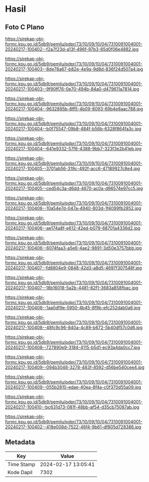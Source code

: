 # Hasil

## Foto C Plano

https://sirekap-obj-formc.kpu.go.id/5db9/pemilu/pdpr/73/10/09/10/04/7310091004001-20240217-100402--f2a7f23d-a13f-496f-97b3-65d0f06e4882.jpg

https://sirekap-obj-formc.kpu.go.id/5db9/pemilu/pdpr/73/10/09/10/04/7310091004001-20240217-100403--8de78a67-b82e-4e9a-9d8d-836f24d507a4.jpg

https://sirekap-obj-formc.kpu.go.id/5db9/pemilu/pdpr/73/10/09/10/04/7310091004001-20240217-100403--9f90ff76-0e70-494b-84a0-d479611a7814.jpg

https://sirekap-obj-formc.kpu.go.id/5db9/pemilu/pdpr/73/10/09/10/04/7310091004001-20240217-100404--9632895b-8ff5-4b09-8093-69b4e8aac788.jpg

https://sirekap-obj-formc.kpu.go.id/5db9/pemilu/pdpr/73/10/09/10/04/7310091004001-20240217-100404--b0f75547-09b8-484f-b56b-6328f864fa3c.jpg

https://sirekap-obj-formc.kpu.go.id/5db9/pemilu/pdpr/73/10/09/10/04/7310091004001-20240217-100404--641e9332-57f6-4388-9bb7-323f3e2b41eb.jpg

https://sirekap-obj-formc.kpu.go.id/5db9/pemilu/pdpr/73/10/09/10/04/7310091004001-20240217-100405--3701ab56-319c-492f-acc6-47189927c8e4.jpg

https://sirekap-obj-formc.kpu.go.id/5db9/pemilu/pdpr/73/10/09/10/04/7310091004001-20240217-100405--ced54c3a-d6dd-4670-ac0a-d96574e97cc5.jpg

https://sirekap-obj-formc.kpu.go.id/5db9/pemilu/pdpr/73/10/09/10/04/7310091004001-20240217-100406--10a54e7d-047a-4940-803d-1f4099fb2852.jpg

https://sirekap-obj-formc.kpu.go.id/5db9/pemilu/pdpr/73/10/09/10/04/7310091004001-20240217-100406--ae174a8f-e612-42ed-b079-68701a4336d2.jpg

https://sirekap-obj-formc.kpu.go.id/5db9/pemilu/pdpr/73/10/09/10/04/7310091004001-20240217-100406--6074faa3-a5e6-4ae2-9891-3d50e3757bbb.jpg

https://sirekap-obj-formc.kpu.go.id/5db9/pemilu/pdpr/73/10/09/10/04/7310091004001-20240217-100407--fd8804e9-0848-42d3-a8d5-4697f307548f.jpg

https://sirekap-obj-formc.kpu.go.id/5db9/pemilu/pdpr/73/10/09/10/04/7310091004001-20240217-100407--18b16018-5a2b-4481-82f1-3683a858fbac.jpg

https://sirekap-obj-formc.kpu.go.id/5db9/pemilu/pdpr/73/10/09/10/04/7310091004001-20240217-100408--1aa0df9e-5950-4b45-8f9b-efc252dab0a6.jpg

https://sirekap-obj-formc.kpu.go.id/5db9/pemilu/pdpr/73/10/09/10/04/7310091004001-20240217-100408--48fc9c96-840a-4c89-b672-5b40df57c0d6.jpg

https://sirekap-obj-formc.kpu.go.id/5db9/pemilu/pdpr/73/10/09/10/04/7310091004001-20240217-100408--727890e9-3184-4115-b5d1-ec93a4da0cc7.jpg

https://sirekap-obj-formc.kpu.go.id/5db9/pemilu/pdpr/73/10/09/10/04/7310091004001-20240217-100409--094b3048-3278-483f-8592-d56be540cee4.jpg

https://sirekap-obj-formc.kpu.go.id/5db9/pemilu/pdpr/73/10/09/10/04/7310091004001-20240217-100409--055b2810-edae-40ea-8f4a-c0f370d55a09.jpg

https://sirekap-obj-formc.kpu.go.id/5db9/pemilu/pdpr/73/10/09/10/04/7310091004001-20240217-100410--bc631d73-081f-48bb-af54-d35cb75087ab.jpg

https://sirekap-obj-formc.kpu.go.id/5db9/pemilu/pdpr/73/10/09/10/04/7310091004001-20240217-100402--418e008d-7522-46f4-9b61-df805d728386.jpg


## Metadata

| Key        | Value               |
| ---------- | ------------------- |
| Time Stamp | 2024-02-17 13:05:41 |
| Kode Dapil | 7302                |



